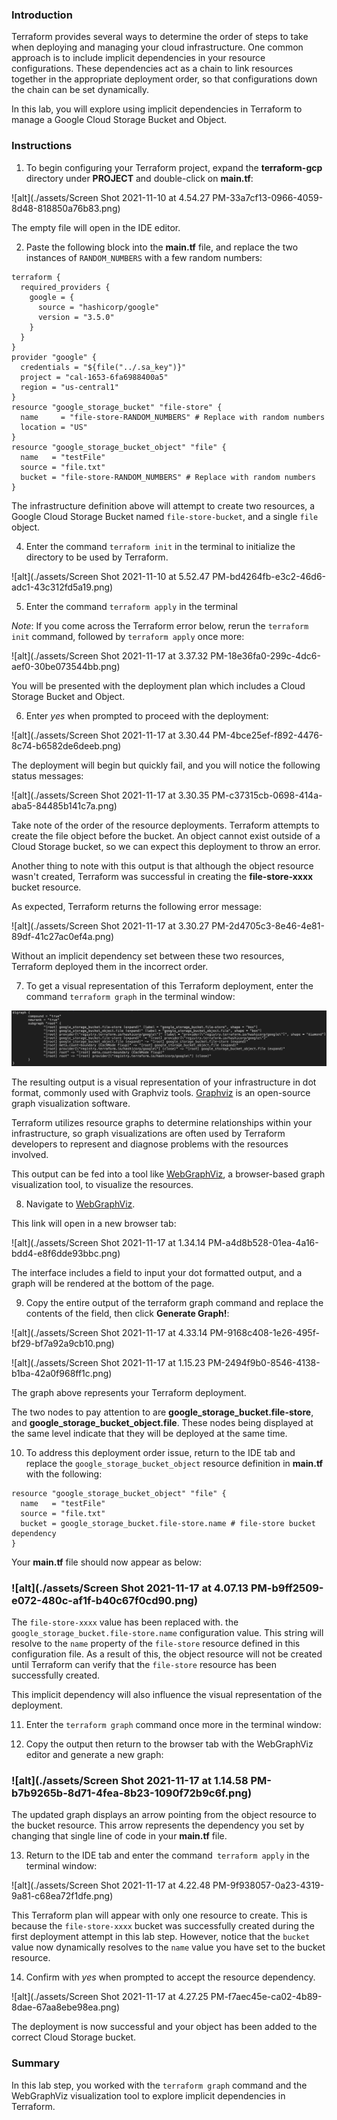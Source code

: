 ### Introduction

Terraform provides several ways to determine the order of steps to  take when deploying and managing your cloud infrastructure. One common  approach is to include implicit dependencies in your resource  configurations. These dependencies act as a chain to link resources  together in the appropriate deployment order, so that configurations  down the chain can be set dynamically.

In this lab, you will explore using implicit dependencies in Terraform to manage a Google Cloud Storage Bucket and Object.



### Instructions

1. To begin configuring your Terraform project, expand the **terraform-gcp** directory under **PROJECT** and double-click on **main.tf**:

![alt](./assets/Screen Shot 2021-11-10 at 4.54.27 PM-33a7cf13-0966-4059-8d48-818850a76b83.png)

The empty file will open in the IDE editor.

 

2. Paste the following block into the **main.tf** file, and replace the two instances of `RANDOM_NUMBERS` with a few random numbers:

```
terraform {
  required_providers {
    google = {
      source = "hashicorp/google"
      version = "3.5.0"
    }
  }
}
provider "google" {
  credentials = "${file("../.sa_key")}"
  project = "cal-1653-6fa6988400a5"
  region = "us-central1"
}
resource "google_storage_bucket" "file-store" {
  name     = "file-store-RANDOM_NUMBERS" # Replace with random numbers
  location = "US"
}
resource "google_storage_bucket_object" "file" {
  name   = "testFile"
  source = "file.txt"
  bucket = "file-store-RANDOM_NUMBERS" # Replace with random numbers
}
```

The infrastructure definition above will attempt to create two resources, a Google Cloud Storage Bucket named `file-store-bucket`, and a single `file` object.

4. Enter the command `terraform init` in the terminal to initialize the directory to be used by Terraform.

![alt](./assets/Screen Shot 2021-11-10 at 5.52.47 PM-bd4264fb-e3c2-46d6-adc1-43c312fd5a19.png)

5. Enter the command `terraform apply` in the terminal

*Note*: If you come across the Terraform error below, rerun the `terraform init` command, followed by `terraform apply` once more:

![alt](./assets/Screen Shot 2021-11-17 at 3.37.32 PM-18e36fa0-299c-4dc6-aef0-30be073544bb.png)

You will be presented with the deployment plan which includes a Cloud Storage Bucket and Object.

6. Enter *yes* when prompted to proceed with the deployment:

![alt](./assets/Screen Shot 2021-11-17 at 3.30.44 PM-4bce25ef-f892-4476-8c74-b6582de6deeb.png)

The deployment will begin but quickly fail, and you will notice the following status messages:

![alt](./assets/Screen Shot 2021-11-17 at 3.30.35 PM-c37315cb-0698-414a-aba5-84485b141c7a.png)

Take note of the order of the resource deployments. Terraform  attempts to create the file object before the bucket. An object cannot  exist outside of a Cloud Storage bucket, so we can expect this  deployment to throw an error.

Another thing to note with this output is that although the object  resource wasn't created, Terraform was successful in creating the **file-store-xxxx** bucket resource.

As expected, Terraform returns the following error message:

![alt](./assets/Screen Shot 2021-11-17 at 3.30.27 PM-2d4705c3-8e46-4e81-89df-41c27ac0ef4a.png)

Without an implicit dependency set between these two resources, Terraform deployed them in the incorrect order.

7. To get a visual representation of this Terraform deployment, enter the command `terraform graph` in the terminal window:

![alt](./assets/blobid0-4393a4f8-3f11-486d-81a0-834cc0c4c6e1.png)

The resulting output is a visual representation of your infrastructure in dot format, commonly used with Graphviz tools. [Graphviz](https://graphviz.org/) is an open-source graph visualization software.

Terraform utilizes resource graphs to determine relationships within  your infrastructure, so graph visualizations are often used by Terraform developers to represent and diagnose problems with the resources  involved.

This output can be fed into a tool like [WebGraphViz](http://www.webgraphviz.com/), a browser-based graph visualization tool, to visualize the resources.

 

8. Navigate to [WebGraphViz](http://www.webgraphviz.com/).

This link will open in a new browser tab:

![alt](./assets/Screen Shot 2021-11-17 at 1.34.14 PM-a4d8b528-01ea-4a16-bdd4-e8f6dde93bbc.png)

The interface includes a field to input your dot formatted output, and a graph will be rendered at the bottom of the page.

 

9. Copy the entire output of the terraform graph command and replace the contents of the field, then click **Generate Graph!**:

![alt](./assets/Screen Shot 2021-11-17 at 4.33.14 PM-9168c408-1e26-495f-bf29-bf7a92a9cb10.png)

![alt](./assets/Screen Shot 2021-11-17 at 1.15.23 PM-2494f9b0-8546-4138-b1ba-42a0f968ff1c.png)

The graph above represents your Terraform deployment.

The two nodes to pay attention to are **google_storage_bucket.file-store**, and **google_storage_bucket_object.file**. These nodes being displayed at the same level indicate that they will be deployed at the same time.

 

10. To address this deployment order issue, return to the IDE tab and replace the `google_storage_bucket_object` resource definition in **main.tf** with the following:

```
resource "google_storage_bucket_object" "file" {
  name   = "testFile"
  source = "file.txt"
  bucket = google_storage_bucket.file-store.name # file-store bucket dependency
}
```

Your **main.tf** file should now appear as below:

### ![alt](./assets/Screen Shot 2021-11-17 at 4.07.13 PM-b9ff2509-e072-480c-af1f-b40c67f0cd90.png)

The `file-store-xxxx` value has been replaced with. the `google_storage_bucket.file-store.name` configuration value. This string will resolve to the `name` property of the `file-store` resource defined in this configuration file. As a result of this, the  object resource will not be created until Terraform can verify that the `file-store` resource has been successfully created.

This implicit dependency will also influence the visual representation of the deployment.

 

11. Enter the `terraform graph` command once more in the terminal window:

 

12. Copy the output then return to the browser tab with the WebGraphViz editor and generate a new graph:

### ![alt](./assets/Screen Shot 2021-11-17 at 1.14.58 PM-b7b9265b-8d71-4fea-8b23-1090f72b9c6f.png)

The updated graph displays an arrow pointing from the object resource to the bucket resource. This arrow represents the dependency you set by changing that single line of code in your **main.tf** file.

 

13. Return to the IDE tab and enter the command` terraform apply` in the terminal window:

![alt](./assets/Screen Shot 2021-11-17 at 4.22.48 PM-9f938057-0a23-4319-9a81-c68ea72f1dfe.png)

This Terraform plan will appear with only one resource to create. This is because the `file-store-xxxx` bucket was successfully created during the first deployment attempt in this lab step. However, notice that the `bucket` value now dynamically resolves to the `name` value you have set to the bucket resource.

 

14. Confirm with *yes* when prompted to accept the resource dependency.

![alt](./assets/Screen Shot 2021-11-17 at 4.27.25 PM-f7aec45e-ca02-4b89-8dae-67aa8ebe98ea.png)

The deployment is now successful and your object has been added to the correct Cloud Storage bucket. 

###  

### Summary

In this lab step, you worked with the `terraform graph` command and the WebGraphViz visualization tool to explore implicit dependencies in Terraform.